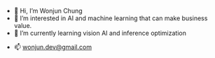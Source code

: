 - 👋 Hi, I’m Wonjun Chung
- 👀 I’m interested in AI and machine learning that can make business value.
- 🌱 I’m currently learning vision AI and inference optimization 
<!-- - 💞️ I’m looking to collaborate on ... -->
- 📫 wonjun.dev@gmail.com

<!---
wonjun-dev/wonjun-dev is a ✨ special ✨ repository because its `README.md` (this file) appears on your GitHub profile.
You can click the Preview link to take a look at your changes.
--->
